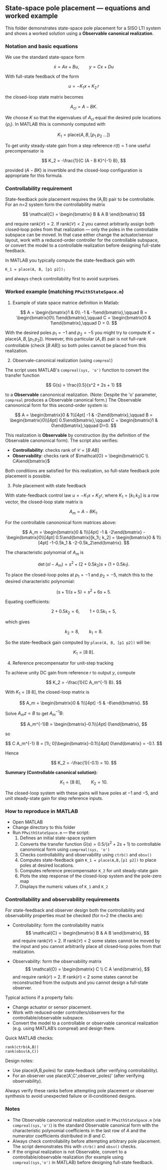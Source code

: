 ## State-space pole placement — equations and worked example

This folder demonstrates state-space pole placement for a SISO LTI system and shows a worked solution using a **Observable canonical realization**.

### Notation and basic equations

We use the standard state-space form

$$
\dot{x} = A x + B u,\qquad y = C x + D u
$$

With full-state feedback of the form

$$
u = -K_1 x + K_2\,r
$$

the closed-loop state matrix becomes

$$
A_{cl} = A - B K.
$$

We choose $K$ so that the eigenvalues of $A_{cl}$ equal the desired pole locations $\{p_i\}$. In MATLAB this is commonly computed with

$$
K_1 = \text{place}(A, B, [p_1\; p_2\; \dots])
$$

To get unity steady-state gain from a step reference $r(t)=1$ one useful precompensator is

$$
K_2 = -\frac{1}{C (A - B K)^{-1} B},
$$

provided $(A - B K)$ is invertible and the closed-loop configuration is appropriate for this formula.

### Controllability requirement

State-feedback pole placement requires the (A,B) pair to be controllable. For an n=2 system form the controllability matrix

$$
\mathcal{C} = \begin{bmatrix} B & A B \end{bmatrix}
$$

and require $\mathrm{rank}(\mathcal{C}) = 2$. If $\mathrm{rank}(\mathcal{C})<2$ you cannot arbitrarily assign both closed‑loop poles from that realization — only the poles in the controllable subspace can be moved. In that case either change the actuator/sensor layout, work with a reduced-order controller for the controllable subspace, or convert the model to a controllable realization before designing full-state feedback.

In MATLAB you typically compute the state-feedback gain with

```
K_1 = place(A, B, [p1 p2]);
```

and always check controllability first to avoid surprises.



### Worked example (matching `PPwithStateSpace.m`)

1) Example of state space matrice definition in Matlab:

$$
A = \begin{bmatrix}1 & 0\\ -1 & -1\end{bmatrix},\qquad
B = \begin{bmatrix}0\\ 1\end{bmatrix},\qquad
C = \begin{bmatrix}0 & 1\end{bmatrix},\qquad D = 0.
$$

With the desired poles $p_1=-1$ and $p_2=-5$ you might try to compute $K=\text{place}(A,B,[p_1\;p_2])$. However, this particular $(A,B)$ pair is not full-rank controllable (check $[B\;AB]$) so both poles cannot be placed from this realization.

2) Observale-canonical realization (using `compreal`)

The script uses MATLAB's `compreal(sys, 'o')` function to convert the transfer function

$$
G(s) = \frac{0.5}{s^2 + 2s + 1}
$$

to a **Observable** canononical realization. (Note: Despite the 'o' parameter, `compreal` produces a Observable canonical form.) The Observable canononical form for this second-order system is:

$$
A = \begin{bmatrix}0 & 1\\[4pt] -1 & -2\end{bmatrix},\qquad
B = \begin{bmatrix}0\\[4pt] 0.5\end{bmatrix},\qquad
C = \begin{bmatrix}1 & 0\end{bmatrix},\qquad D=0.
$$

This realization is **Observable** by construction (by the definition of the Observable canononical form). The script also verifies:
- **Controllability**: checks rank of $\mathcal{C} = [B\; AB]$
- **Observability**: checks rank of $\mathcal{O} = \begin{bmatrix}C \\ CA\end{bmatrix}$

Both conditions are satisfied for this realization, so full-state feedback pole placement is possible.

3) Pole placement with state feedback

With state-feedback control law $u = -K_1 x + K_2 r$, where $K_1 = [k_1\; k_2]$ is a row vector, the closed-loop state matrix is

$$
A_m = A - B K_1.
$$

For the controllable canononical form matrices above:

$$
A_m = \begin{bmatrix}0 & 1\\[4pt] -1 & -2\end{bmatrix} - \begin{bmatrix}0\\[4pt] 0.5\end{bmatrix}[k_1\; k_2]
= \begin{bmatrix}0 & 1\\[4pt] -1-0.5k_1 & -2-0.5k_2\end{bmatrix}.
$$

The characteristic polynomial of $A_m$ is

$$
\det(sI - A_m) = s^2 + (2+0.5k_2)s + (1+0.5k_1).
$$

To place the closed-loop poles at $p_1=-1$ and $p_2=-5$, match this to the desired characteristic polynomial:

$$
(s+1)(s+5) = s^2 + 6s + 5.
$$

Equating coefficients:

$$
2 + 0.5k_2 = 6,\qquad 1 + 0.5k_1 = 5,
$$

which gives

$$
k_2 = 8,\qquad k_1 = 8.
$$

So the state-feedback gain computed by `place(A, B, [p1 p2])` will be:

$$
K_1 = [8\; 8].
$$

4) Reference precompensator for unit-step tracking

To achieve unity DC gain from reference $r$ to output $y$, compute

$$
K_2 = -\frac{1}{C A_m^{-1} B}.
$$

With $K_1=[8\;8]$, the closed-loop matrix is

$$
A_m = \begin{bmatrix}0 & 1\\[4pt] -5 & -6\end{bmatrix}.
$$

Solve $A_m z = B$ to get $A_m^{-1}B$:

$$
A_m^{-1}B = \begin{bmatrix}-0.1\\[4pt] 0\end{bmatrix},
$$

so

$$
C A_m^{-1} B = [1\; 0]\begin{bmatrix}-0.1\\[4pt] 0\end{bmatrix} = -0.1.
$$

Hence

$$
K_2 = -\frac{1}{-0.1} = 10.
$$

**Summary (Controllable canonical solution):**

$$
K_1 = [8\; 8],\qquad K_2 = 10.
$$

The closed-loop system with these gains will have poles at $-1$ and $-5$, and unit steady-state gain for step reference inputs.


### How to reproduce in MATLAB

- Open MATLAB
- Change directory to this folder
- Run `PPwithStateSpace.m` — the script:
  1. Defines an initial state-space system
  2. Converts the transfer function $G(s) = 0.5/(s^2+2s+1)$ to controllable canononical form using `compreal(sys, 'o')`
  3. Checks controllability and observability using `ctrb()` and `obsv()`
  4. Computes state-feedback gain `K_1 = place(A,B,[p1 p2])` to place poles at desired locations.
  5. Computes reference precompensator `K_2` for unit steady-state gain
  6. Plots the step response of the closed-loop system and the pole-zero map
  7. Displays the numeric values of `K_1` and `K_2`

### Controllability and observability requirements

For state-feedback and observer design both the controllability and observability properties must be checked (for n=2 the checks are):

- Controllability: form the controllability matrix
    $$
    \mathcal{C} = \begin{bmatrix} B & A B \end{bmatrix},
    $$
    and require rank(𝒞) = 2. If rank(𝒞) < 2 some states cannot be moved by the input and you cannot arbitrarily place all closed‑loop poles from that realization.

- Observability: form the observability matrix
    $$
    \mathcal{O} = \begin{bmatrix} C \\ C A \end{bmatrix},
    $$
    and require rank(𝒪) = 2. If rank(𝒪) < 2 some states cannot be reconstructed from the outputs and you cannot design a full‑state observer.

Typical actions if a property fails:
- Change actuator or sensor placement.
- Work with reduced‑order controllers/observers for the controllable/observable subspace.
- Convert the model to a controllable or observable canonical realization (e.g. using MATLAB’s compreal) and design there.

Quick MATLAB checks:
```
rank(ctrb(A,B))
rank(obsv(A,C))
```
Design notes:
- Use place(A,B,poles) for state‑feedback (after verifying controllability).
- For an observer use place(A',C',observer_poles)' (after verifying observability).

Always verify these ranks before attempting pole placement or observer synthesis to avoid unexpected failure or ill‑conditioned designs.



### Notes

- The Observable canononical realization used in `PPwithStateSpace.m` (via `compreal(sys,'o')`) is the standard Observable canonical form with the characteristic polynomial coefficients in the last row of $A$ and the numerator coefficients distributed in $B$ and $C$.
- Always check controllability before attempting arbitrary pole placement. The script demonstrates this with `ctrb()` and `obsv()` checks.
- If the original realization is not Observable, convert to a controllable/observable realization (for example using `compreal(sys,'o')` in MATLAB) before designing full-state feedback.
